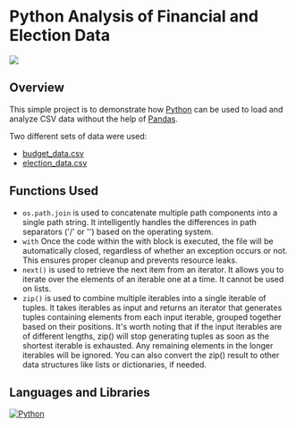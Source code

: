 # Python Analysis of Financial and Election Data

<img src="https://www.fortworthtexas.gov/files/assets/public/news/images/city-news-elections-graphic.jpg?dimension=pageimage&w=480">

## Overview

This simple project is to demonstrate how [Python](https://www.python.org/) can be used to load and analyze CSV data without the help of [Pandas](https://pandas.pydata.org/).

Two different sets of data were used:

- [budget_data.csv](https://github.com/ericyang91/Python_Analysis_of_Financial_and_Election_Data/blob/main/PyBank/Resources/budget_data.csv) 
- [election_data.csv](https://github.com/ericyang91/Python_Analysis_of_Financial_and_Election_Data/blob/main/PyPoll/Resources/election_data.csv)

## Functions Used

- `os.path.join` is used to concatenate multiple path components into a single path string. It intelligently handles the differences in path separators ('/' or '') based on the operating system.
- `with` Once the code within the with block is executed, the file will be automatically closed, regardless of whether an exception occurs or not. This ensures proper cleanup and prevents resource leaks.
- `next()` is used to retrieve the next item from an iterator. It allows you to iterate over the elements of an iterable one at a time. It cannot be used on lists.
- `zip()` is used to combine multiple iterables into a single iterable of tuples. It takes iterables as input and returns an iterator that generates tuples containing elements from each input iterable, grouped together based on their positions. It's worth noting that if the input iterables are of different lengths, zip() will stop generating tuples as soon as the shortest iterable is exhausted. Any remaining elements in the longer iterables will be ignored. You can also convert the zip() result to other data structures like lists or dictionaries, if needed.


## Languages and Libraries

[![Python](https://img.shields.io/badge/Python-3.x-blue.svg)](https://www.python.org/)

